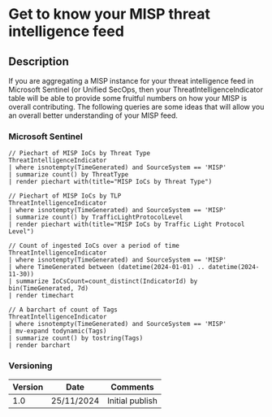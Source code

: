 # Get to know your MISP threat intelligence feed

## Description

If you are aggregating a MISP instance for your threat intelligence feed in Microsoft Sentinel (or Unified SecOps, then your ThreatIntelligenceIndicator table will be able to provide some fruitful numbers on how your MISP is overall contributing. The following queries are some ideas that will allow you an overall better understanding of your MISP feed.

### Microsoft Sentinel
```
// Piechart of MISP IoCs by Threat Type
ThreatIntelligenceIndicator
| where isnotempty(TimeGenerated) and SourceSystem == 'MISP'
| summarize count() by ThreatType
| render piechart with(title="MISP IoCs by Threat Type")

// Piechart of MISP IoCs by TLP
ThreatIntelligenceIndicator
| where isnotempty(TimeGenerated) and SourceSystem == 'MISP'
| summarize count() by TrafficLightProtocolLevel
| render piechart with(title="MISP IoCs by Traffic Light Protocol Level")

// Count of ingested IoCs over a period of time
ThreatIntelligenceIndicator
| where isnotempty(TimeGenerated) and SourceSystem == 'MISP'
| where TimeGenerated between (datetime(2024-01-01) .. datetime(2024-11-30)) 
| summarize IoCsCount=count_distinct(IndicatorId) by bin(TimeGenerated, 7d)
| render timechart

// A barchart of count of Tags
ThreatIntelligenceIndicator
| where isnotempty(TimeGenerated) and SourceSystem == 'MISP'
| mv-expand todynamic(Tags)
| summarize count() by tostring(Tags)
| render barchart
```

### Versioning
| Version       | Date          | Comments                               |
| ------------- |---------------| ---------------------------------------|
| 1.0           | 25/11/2024    | Initial publish                        |
